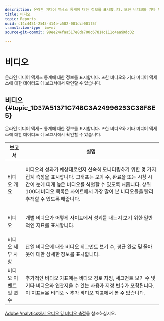 ```yaml
---
description: 온라인 미디어 액세스 통계에 대한 정보를 표시합니다. 또한 비디오와 기타 미디어 액세스에 대한 데이터도 이 보고서에서 확인할 수 있습니다.
title: 비디오
topic: Reports
uuid: d14c4451-2543-414e-a582-001dce001f5f
translation-type: tm+mt
source-git-commit: 99ee24efaa517e8da700c67818c111c4aa90dc02

---
```



# 비디오

온라인 미디어 액세스 통계에 대한 정보를 표시합니다. 또한 비디오와 기타 미디어 액세스에 대한 데이터도 이 보고서에서 확인할 수 있습니다.

## 비디오 {#topic_1D37A51371C74BC3A24996263C38F8E5}

온라인 미디어 액세스 통계에 대한 정보를 표시합니다. 또한 비디오와 기타 미디어 액세스에 대한 데이터도 이 보고서에서 확인할 수 있습니다.

<table id="table_A032C55365C34F808764965ADF62F81F"> 
 <thead> 
  <tr> 
   <th colname="col1" class="entry"> 보고서 </th> 
   <th colname="col2" class="entry"> 설명 </th> 
  </tr> 
 </thead>
 <tbody> 
  <tr> 
   <td colname="col1"> 비디오 개요 </td> 
   <td colname="col2"> <p> 비디오의 성과가 예상대로인지 신속히 모니터링하기 위한 몇 가지 집계 측정을 표시합니다. 그래프는 보기 수, 완료율 또는 시청 시간이 눈에 띠게 높은 비디오를 식별할 수 있도록 해줍니다. 상위 100대 비디오 목록은 사이트에서 가장 많이 본 비디오들을 빨리 추적할 수 있도록 해줍니다. </p> </td> 
  </tr> 
  <tr> 
   <td colname="col1"> 비디오 </td> 
   <td colname="col2"> <p> 개별 비디오가 어떻게 사이트에서 성과를 내는지 보기 위한 일반적인 지표를 표시합니다. </p> </td> 
  </tr> 
  <tr> 
   <td colname="col1"> 비디오 세부 사항 </td> 
   <td colname="col2"> <p> 단일 비디오에 대한 비디오 세그먼트 보기 수, 평균 완료 및 폴아웃에 대한 상세한 정보를 표시합니다. </p> </td> 
  </tr> 
  <tr> 
   <td colname="col1"> 비디오 이벤트 및 변수 </td> 
   <td colname="col2"> <p> 추가적인 비디오 지표에는 비디오 경로 지정, 세그먼트 보기 수 및 기타 비디오와 연관지을 수 있는 사용자 지정 변수가 포함됩니다. 이 지표들은 <span class="uicontrol">비디오</span> &gt; <span class="uicontrol">추가 비디오 지표</span>에서 볼 수 있습니다. </p> </td> 
  </tr> 
 </tbody> 
</table>

[Adobe Analytics에서 오디오 및 비디오 측정](https://marketing.adobe.com/resources/help/en_US/sc/appmeasurement/hbvideo/)을 참조하십시오.
